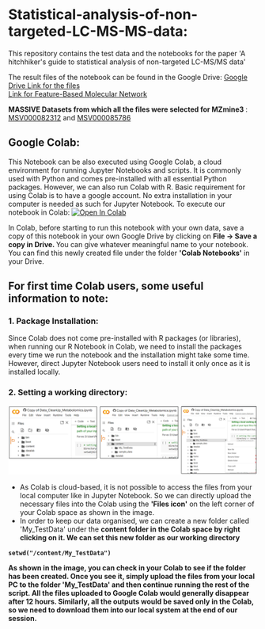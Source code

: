 # Statistical-analysis-of-non-targeted-LC-MS-MS-data:
This repository contains the test data and the notebooks for the paper 'A hitchhiker's guide to statistical analysis of non-targeted LC-MS/MS data'

The result files of the notebook can be found in the Google Drive:
[Google Drive Link for the files](https://drive.google.com/drive/folders/1qHAdvDGr9Kre0SK3AMc1Dzfu6XeFE48A?usp=sharing) <br>
[Link for Feature-Based Molecular Network](https://gnps.ucsd.edu/ProteoSAFe/status.jsp?task=cf6e14abf5604f47b28b467a513d3532) <br>

<b>MASSIVE Datasets from which all the files were selected for MZmine3 </b>: 
[MSV000082312](https://massive.ucsd.edu/ProteoSAFe/dataset.jsp?task=8a81) and [MSV000085786](https://massive.ucsd.edu/ProteoSAFe/dataset.jsp?task=c8411b76f30a4f4ca5d3e42ec13998dc) <br>


## Google Colab:
This Notebook can be also executed using Google Colab, a cloud environment for running Jupyter Notebooks and scripts. It is commonly used with Python and comes pre-installed with all essential Python packages. However, we can also run Colab with R. Basic requirement for using Colab is to have a google account. No extra installation in your computer is needed as such for Jupyter Notebook. To execute our notebook in Colab: [![Open In Colab](https://colab.research.google.com/assets/colab-badge.svg)](https://colab.research.google.com/github/Functional-Metabolomics-Lab/Statistical-analysis-of-non-targeted-LC-MSMS-data/blob/main) <br>

In Colab, before starting to run this notebook with your own data, save a copy of this notebook in your own Google Drive by clicking on <b> File &rarr; Save a copy in Drive. </b> You can give whatever meaningful name to your notebook. You can find this newly created file under the folder  <b> 'Colab Notebooks'</b> in your Drive. 

## For first time Colab users, some useful information to note:

### 1. Package Installation:
Since Colab does not come pre-installed with R packages (or libraries), when running our R Notebook in Colab, we need to install the packages every time we run the notebook and the installation might take some time. However, direct Jupyter Notebook users need to install it only once as it is installed locally.

### 2. Setting a working directory:
![Google-Colab Files Upload](https://github.com/abzer005/Images-for-Jupyter-Notebooks/blob/main/StepsAll.png?raw=true)
- As Colab is cloud-based, it is not possible to access the files from your local computer like in Jupyter Notebook. So we can directly upload the necessary files into the Colab using the <b>'Files icon'</b> on the left corner of your Colab space as shown in the image. 
- In order to keep our data organised, we can create a new folder called 'My_TestData' under the <b> content folder <b/> in the Colab space by right clicking on it. We can set this new folder as our working directory
```
setwd("/content/My_TestData") 
```
 As shown in the image, you can check in your Colab to see if the folder has been created. Once you see it, simply upload the files from your local PC to the folder  'My_TestData' and then continue running the rest of the script.
<b>All the files uploaded to Google Colab would generally disappear after 12 hours. Similarly, all the outputs would be saved only in the Colab, so we need to download them into our local system at the end of our session.</b>
